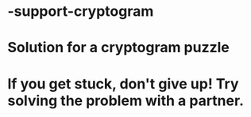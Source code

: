 # -support-cryptogram
# Solution for a cryptogram puzzle
# If you get stuck, don't give up! Try solving the problem with a partner.

